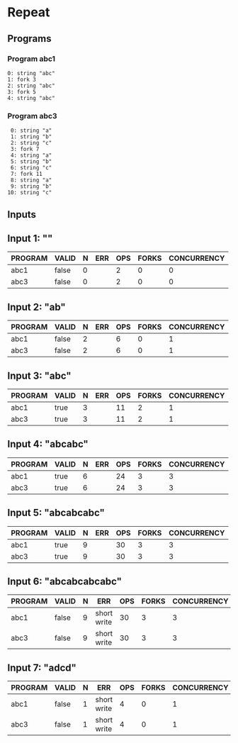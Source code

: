 # Repeat

## Programs

### Program abc1

```
0: string "abc"
1: fork 3
2: string "abc"
3: fork 5
4: string "abc"
```

### Program abc3

```
 0: string "a"
 1: string "b"
 2: string "c"
 3: fork 7
 4: string "a"
 5: string "b"
 6: string "c"
 7: fork 11
 8: string "a"
 9: string "b"
10: string "c"
```

## Inputs

## Input 1: ""

| PROGRAM | VALID | N |  ERR  | OPS | FORKS | CONCURRENCY |
|---------|-------|---|-------|-----|-------|-------------|
| abc1    | false | 0 | <nil> |   2 |     0 |           0 |
| abc3    | false | 0 | <nil> |   2 |     0 |           0 |

## Input 2: "ab"

| PROGRAM | VALID | N |  ERR  | OPS | FORKS | CONCURRENCY |
|---------|-------|---|-------|-----|-------|-------------|
| abc1    | false | 2 | <nil> |   6 |     0 |           1 |
| abc3    | false | 2 | <nil> |   6 |     0 |           1 |

## Input 3: "abc"

| PROGRAM | VALID | N |  ERR  | OPS | FORKS | CONCURRENCY |
|---------|-------|---|-------|-----|-------|-------------|
| abc1    | true  | 3 | <nil> |  11 |     2 |           1 |
| abc3    | true  | 3 | <nil> |  11 |     2 |           1 |

## Input 4: "abcabc"

| PROGRAM | VALID | N |  ERR  | OPS | FORKS | CONCURRENCY |
|---------|-------|---|-------|-----|-------|-------------|
| abc1    | true  | 6 | <nil> |  24 |     3 |           3 |
| abc3    | true  | 6 | <nil> |  24 |     3 |           3 |

## Input 5: "abcabcabc"

| PROGRAM | VALID | N |  ERR  | OPS | FORKS | CONCURRENCY |
|---------|-------|---|-------|-----|-------|-------------|
| abc1    | true  | 9 | <nil> |  30 |     3 |           3 |
| abc3    | true  | 9 | <nil> |  30 |     3 |           3 |

## Input 6: "abcabcabcabc"

| PROGRAM | VALID | N |     ERR     | OPS | FORKS | CONCURRENCY |
|---------|-------|---|-------------|-----|-------|-------------|
| abc1    | false | 9 | short write |  30 |     3 |           3 |
| abc3    | false | 9 | short write |  30 |     3 |           3 |

## Input 7: "adcd"

| PROGRAM | VALID | N |     ERR     | OPS | FORKS | CONCURRENCY |
|---------|-------|---|-------------|-----|-------|-------------|
| abc1    | false | 1 | short write |   4 |     0 |           1 |
| abc3    | false | 1 | short write |   4 |     0 |           1 |

